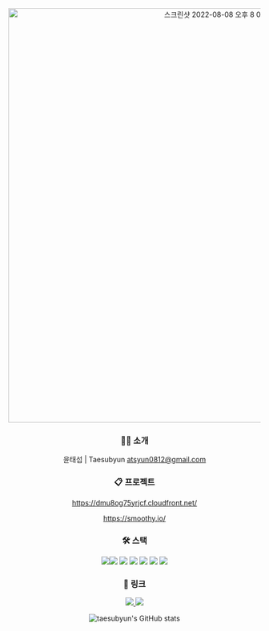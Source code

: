 <div align="center">
<img width="829" alt="스크린샷 2022-08-08 오후 8 02 35" src="https://user-images.githubusercontent.com/72742121/183403828-6acb820a-75d2-4a5c-bd5f-73fe68950df3.png">
<h3>🙋🏻‍ 소개</h3>

윤태섭 | Taesubyun
atsyun0812@gmail.com

<h3>📋 프로젝트</h3>

https://dmu8og75yrjcf.cloudfront.net/ 
  
https://smoothy.io/ 

<h3>🛠 스택</h3>
  
<img src="https://img.shields.io/badge/NEXT.js-000000?style=for-the-badge&logo=Next.js&logoColor=white"><img src="https://img.shields.io/badge/React-61DAFB?style=for-the-badge&logo=React&logoColor=white">
<img src="https://img.shields.io/badge/CSS3-1572B6?style=for-the-badge&logo=CSS3&logoColor=white">
<img src="https://img.shields.io/badge/ReactNative-4479A1?style=for-the-badge&logo=React-native&logoColor=white">
<img src="https://img.shields.io/badge/JavaScript-F7DF1E?style=for-the-badge&logo=JavaScript&logoColor=white">
<img src="https://img.shields.io/badge/node.js-339933?style=for-the-badge&logo=Node.js&logoColor=white">
<img src="https://img.shields.io/badge/mysql-4479A1?style=for-the-badge&logo=mysql&logoColor=white">


<h3>🔗 링크</h3>

<a href="https://www.notion.so/5161fa19243c49438c4887308face160" target="_blank"><img src="https://img.shields.io/badge/Notion-%23000000.svg?style=for-the-badge&logo=notion&logoColor=white"/>
<a href="http://www.linkedin.com/in/taesub-yun-51baa9220" target="_blank"><img src="https://img.shields.io/badge/linkedin-%230077B5.svg?style=for-the-badge&logo=linkedin&logoColor=white"/></a>
  
  ![taesubyun's GitHub stats](https://github-readme-stats.vercel.app/api?username=taesubyun&show_icons=true&theme=codeSTACKr_icons=true)
 
  </div>
  


